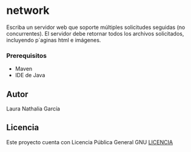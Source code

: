 # network

Escriba un servidor web que soporte múltiples solicitudes seguidas (no concurrentes). El servidor debe retornar todos los archivos solicitados, incluyendo
p´aginas html e imágenes. 


### Prerequisitos

* Maven
* IDE de Java


## Autor

Laura Nathalia García


## Licencia

Este proyecto cuenta con Licencia Pública General GNU [LICENCIA](http://www.gnu.org/licenses/gpl-3.0.html) 
